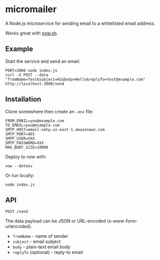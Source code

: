 # micromailer

A Node.js microservice for sending email to a whitelisted email address.

Works great with [now.sh](https://zeit.co/now).

## Example

Start the service and send an email:

```
PORT=3000 node index.js
curl -X POST --data "fromName=Test&subject=Hi&body=Hello&replyTo=test@example.com" http://localhost:3000/send
```

## Installation

Clone somewhere then create an `.env` file:

```
FROM_EMAIL=you@example.com
TO_EMAIL=you@example.com
SMTP_HOST=email-smtp.us-east-1.amazonaws.com
SMTP_PORT=465
SMTP_USER=XXX
SMTP_PASSWORD=XXX
MAX_BODY_SIZE=10000
```

Deploy to now with:

```
now --dotenv
```

Or run locally:

```
node index.js
```

## API

```
POST /send
```

The data payload can be JSON or URL-encoded (x-www-form-urlencoded).

* `fromName` - name of sender
* `subject` - email subject
* `body` - plain-text email body
* `replyTo` (optional) - reply-to email
